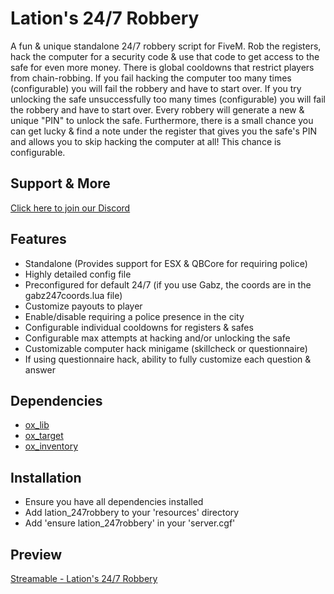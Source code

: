 # Lation's 24/7 Robbery
A fun & unique standalone 24/7 robbery script for FiveM. Rob the registers, hack the computer for a security code & use that code to get access to the safe for even more money. There is global cooldowns that restrict players from chain-robbing. If you fail hacking the computer too many times (configurable) you will fail the robbery and have to start over. If you try unlocking the safe unsuccessfully too many times (configurable) you will fail the robbery and have to start over. Every robbery will generate a new & unique "PIN" to unlock the safe. Furthermore, there is a small chance you can get lucky & find a note under the register that gives you the safe's PIN and allows you to skip hacking the computer at all! This chance is configurable. 

## Support & More
[Click here to join our Discord](https://discord.gg/9EbY4nM5uu)

## Features
- Standalone (Provides support for ESX & QBCore for requiring police)
- Highly detailed config file
- Preconfigured for default 24/7 (if you use Gabz, the coords are in the gabz247coords.lua file)
- Customize payouts to player
- Enable/disable requiring a police presence in the city
- Configurable individual cooldowns for registers & safes
- Configurable max attempts at hacking and/or unlocking the safe
- Customizable computer hack minigame (skillcheck or questionnaire)
- If using questionnaire hack, ability to fully customize each question & answer

## Dependencies
- [ox_lib](https://github.com/overextended/ox_lib/releases)
- [ox_target](https://github.com/overextended/ox_target/releases)
- [ox_inventory](https://github.com/overextended/ox_inventory/releases)

## Installation
- Ensure you have all dependencies installed
- Add lation_247robbery to your 'resources' directory
- Add 'ensure lation_247robbery' in your 'server.cgf'

## Preview
[Streamable - Lation's 24/7 Robbery](https://streamable.com/xaaave)

